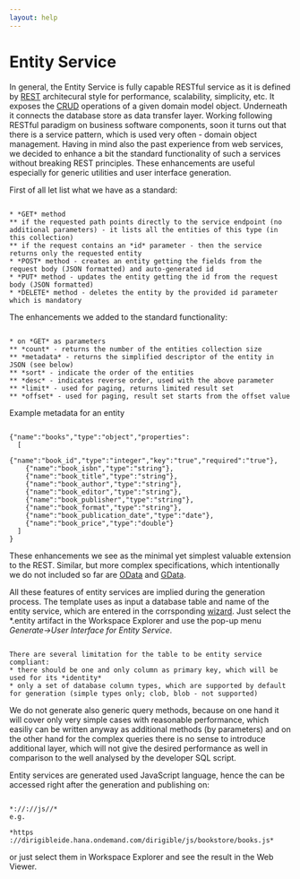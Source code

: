 ```yaml
---
layout: help
---
```


Entity Service
===

In general, the Entity Service is fully capable RESTful service as it is defined by [REST](http://en.wikipedia.org/wiki/Representational_state_transfer) architecural style for performance, scalability, simplicity, etc. It exposes the [CRUD](http://en.wikipedia.org/wiki/Create,_read,_update_and_delete) operations of a given domain model object. Underneath it connects the database store as data transfer layer.
Working following RESTful paradigm on business software components, soon it turns out that there is a service pattern, which is used very often - domain object management. Having in mind also the past experience from web services, we decided to enhance a bit the standard functionality of such a services without breaking REST principles. These enhancements are useful especially for generic utilities and user interface generation.

First of all let list what we have as a standard:

<pre><code>
* *GET* method
** if the requested path points directly to the service endpoint (no additional parameters) - it lists all the entities of this type (in this collection)
** if the request contains an *id* parameter - then the service returns only the requested entity
* *POST* method - creates an entity getting the fields from the request body (JSON formatted) and auto-generated id
* *PUT* method - updates the entity getting the id from the request body (JSON formatted)
* *DELETE* method - deletes the entity by the provided id parameter which is mandatory
</code></pre>

The enhancements we added to the standard functionality:

<pre><code>
* on *GET* as parameters
** *count* - returns the number of the entities collection size
** *metadata* - returns the simplified descriptor of the entity in JSON (see below)
** *sort* - indicate the order of the entities
** *desc* - indicates reverse order, used with the above parameter
** *limit* - used for paging, returns limited result set
** *offset* - used for paging, result set starts from the offset value
</code></pre>

Example metadata for an entity

<pre><code>
{"name":"books","type":"object","properties":
  [
    {"name":"book_id","type":"integer","key":"true","required":"true"},
    {"name":"book_isbn","type":"string"},
    {"name":"book_title","type":"string"},
    {"name":"book_author","type":"string"},
    {"name":"book_editor","type":"string"},
    {"name":"book_publisher","type":"string"},
    {"name":"book_format","type":"string"},
    {"name":"book_publication_date","type":"date"},
    {"name":"book_price","type":"double"}
  ]
}
</code></pre>

These enhancements we see as the minimal yet simplest valuable extension to the REST. Similar, but more complex specifications, which intentionally we do not included so far are [OData](http://en.wikipedia.org/wiki/Open_Data_Protocol) and [GData](http://en.wikipedia.org/wiki/GData).

All these features of entity services are implied during the generation process. The template uses as input a database table and name of the entity service, which are entered in the corrsponding [wizard](../samples/entity_service.html).
Just select the *.entity artifact in the Workspace Explorer and use the pop-up menu *Generate->User Interface for Entity Service*.

<pre><code>
There are several limitation for the table to be entity service compliant:
* there should be one and only column as primary key, which will be used for its *identity*
* only a set of database column types, which are supported by default for generation (simple types only; clob, blob - not supported)
</code></pre>

We do not generate also generic query methods, because on one hand it will cover only very simple cases with reasonable performance, which easiliy can be written anyway as additional methods (by parameters) and on the other hand for the complex queries there is no sense to introduce additional layer, which will not give the desired performance as well in comparison to the well analysed by the developer SQL script.

Entity services are generated used JavaScript language, hence the can be accessed right after the generation and publishing on:

<pre><code>
*<protocol>://<host>:<port>/<dirigible's runtime application context>/js/<project>/<entity service path>*
e.g.

*https ://dirigibleide.hana.ondemand.com/dirigible/js/bookstore/books.js*
</code></pre>

or just select them in Workspace Explorer and see the result in the Web Viewer.

